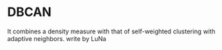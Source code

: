 # DBCAN
It combines a density measure with that of self-weighted clustering with adaptive neighbors.
write by LuNa 
